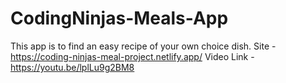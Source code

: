 # CodingNinjas-Meals-App
This app is to find an easy recipe of your own choice dish.
Site - https://coding-ninjas-meal-project.netlify.app/
Video Link - https://youtu.be/lplLu9g2BM8

